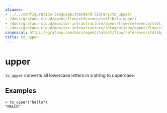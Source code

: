 ```yaml
---
aliases:
- ../../configuration-language/standard-library/to_upper/
- /docs/grafana-cloud/agent/flow/reference/stdlib/to_upper/
- /docs/grafana-cloud/monitor-infrastructure/agent/flow/reference/stdlib/to_upper/
- /docs/grafana-cloud/monitor-infrastructure/integrations/agent/flow/reference/stdlib/to_upper/
canonical: https://grafana.com/docs/agent/latest/flow/reference/stdlib/to_upper/
title: to_upper
---
```


# upper

`to_upper` converts all lowercase letters in a string to uppercase.

## Examples

```river
> to_upper("hello")
"HELLO"
```
